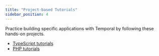 ```yaml
---
title: "Project-based Tutorials"
sidebar_position: 4
---
```


Practice building specific applications with Temporal by following these hands-on projects.

* [TypeScript tutorials](typescript/index.md)
* [PHP tutorials](php/index.md)
